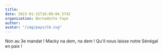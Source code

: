 ```yaml
---
title: 
date: 2023-01-31T16:09:04.574Z
organisation: Bernadette Faye
author: 
avatar: "/img/pays/CA.svg"
---
```


Non au 3e mandat ! Macky na dem, na dem ! Qu'il nous laisse notre Sénégal en paix ! 